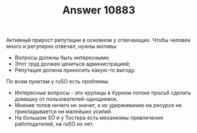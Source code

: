 ﻿---
title: "Answer 10883"
se.owner.user_id: 204271
se.owner.display_name: "Sergey Gornostaev"
se.owner.link: "https://ru.meta.stackoverflow.com/users/204271/sergey-gornostaev"
se.answer_id: 10883
se.question_id: 10881
se.post_type: answer
se.is_accepted: False
---
<p>Активный прирост репутации в основном у отвечающих. Чтобы человек много и регулярно отвечал, нужны мотивы:</p>
<ul>
<li>Вопросы должны быть интересными;</li>
<li>Этот труд должен цениться администрацией;</li>
<li>Репутация должна приносить какую-то выгоду.</li>
</ul>
<p>По всем пунктам у ruSO есть проблемы.</p>
<ul>
<li>Интересные вопросы - это крупицы в бурном потоке просьб сделать домашку от пользователей-однодневок.</li>
<li>Мнение топов ничего не значит, к их удерживанию на ресурсе не прикладывается ни малейших усилий.</li>
<li>На большом SO и у Тостера есть механизмы привлечения работодателей, на ruSO их нет.</li>
</ul>
